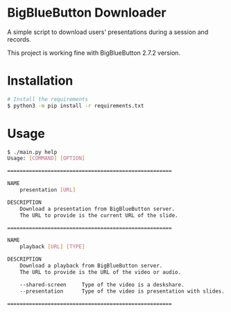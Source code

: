 # BigBlueButton Downloader
A simple script to download users' presentations during a session and records.

This project is working fine with BigBlueButton 2.7.2 version.

# Installation
```sh
# Install the requirements
$ python3 -m pip install -r requirements.txt
```

# Usage
```sh
$ ./main.py help
Usage: [COMMAND] [OPTION]

=====================================================

NAME
    presentation [URL]

DESCRIPTION
    Download a presentation from BigBlueButton server.
    The URL to provide is the current URL of the slide.

=====================================================

NAME
    playback [URL] [TYPE]

DESCRIPTION
    Download a playback from BigBlueButton server.
    The URL to provide is the URL of the video or audio.

    --shared-screen     Type of the video is a deskshare.
    --presentation      Type of the video is presentation with slides.

=====================================================
```
